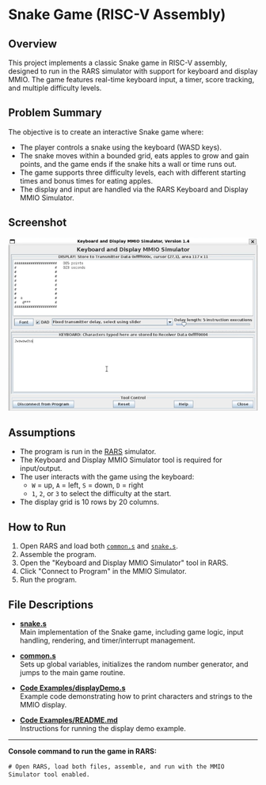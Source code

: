 # Snake Game (RISC-V Assembly)

## Overview

This project implements a classic Snake game in RISC-V assembly, designed to run in the RARS simulator with support for keyboard and display MMIO. The game features real-time keyboard input, a timer, score tracking, and multiple difficulty levels.

## Problem Summary

The objective is to create an interactive Snake game where:
- The player controls a snake using the keyboard (WASD keys).
- The snake moves within a bounded grid, eats apples to grow and gain points, and the game ends if the snake hits a wall or time runs out.
- The game supports three difficulty levels, each with different starting times and bonus times for eating apples.
- The display and input are handled via the RARS Keyboard and Display MMIO Simulator.

## Screenshot
![Snake Game Screenshot](screenshot.png)

## Assumptions

- The program is run in the [RARS](https://github.com/TheThirdOne/rars) simulator.
- The Keyboard and Display MMIO Simulator tool is required for input/output.
- The user interacts with the game using the keyboard:  
  - `W` = up, `A` = left, `S` = down, `D` = right  
  - `1`, `2`, or `3` to select the difficulty at the start.
- The display grid is 10 rows by 20 columns.

## How to Run

1. Open RARS and load both [`common.s`](common.s) and [`snake.s`](snake.s).
2. Assemble the program.
3. Open the "Keyboard and Display MMIO Simulator" tool in RARS.
4. Click "Connect to Program" in the MMIO Simulator.
5. Run the program.

## File Descriptions

- **[snake.s](snake.s)**  
  Main implementation of the Snake game, including game logic, input handling, rendering, and timer/interrupt management.

- **[common.s](common.s)**  
  Sets up global variables, initializes the random number generator, and jumps to the main game routine.

- **[Code Examples/displayDemo.s](Code%20Examples/displayDemo.s)**  
  Example code demonstrating how to print characters and strings to the MMIO display.

- **[Code Examples/README.md](Code%20Examples/README.md)**  
  Instructions for running the display demo example.

---

**Console command to run the game in RARS:**

```
# Open RARS, load both files, assemble, and run with the MMIO Simulator tool enabled.
```